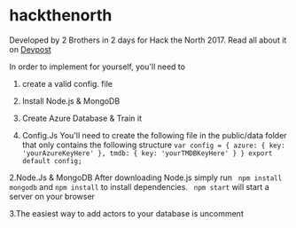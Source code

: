 # hackthenorth
Developed by 2 Brothers in 2 days for Hack the North 2017. Read all about it on [Devpost](https://devpost.com/software/wamsit-what-actor-movie-show-is-it)

In order to implement for yourself, you'll need to
1. create a valid config. file
2. Install Node.js & MongoDB
3. Create Azure Database & Train it


1. Config.Js 
You'll need to create the following file in the public/data folder that only contains the following structure
``
var config = {
  azure: {
    key: 'yourAzureKeyHere'
   },
   tmdb: {
    key: 'yourTMDBKeyHere'
   }
}
export default config;
``

2.Node.Js & MongoDB
After downloading Node.js
simply run 
`` npm install mongodb`` and ``npm install`` to install dependencies.
`` npm start`` will start a server on your browser

3.The easiest way to add actors to your database is uncomment 


